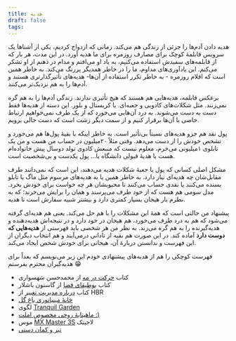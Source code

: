 ```yaml
---
title: هدیه
draft: false
tags:
---
```

هدیه دادن آدم‌ها را جزئی از زندگی هم می‌کند. زمانی که ازدواج کردیم، یکی از آشناها یک سرویس قابلمهٔ کوچک برای مصارف روزمره برای ما هدیه آورد. در این مدت، هر بار که از قابلمه‌های سفیدش استفاده می‌کنیم، به یاد او می‌افتم و مدام در ذهنم از او تشکر می‌کنم. این یادآوری‌های مداوم، ما را در خاطر همدیگر پررنگ می‌کند. به خاطر همین است که اقلام روزمره - به خاطر تکرر استفاده از آن‌ها- هدیه‌های تأثیرگذارتری هستند و آدم‌ها را به هم نزدیک‌تر می‌کنند.

برعکس قابلمه، هدیه‌هایی هم هستند که هیچ تأثیری ندارند. زندگی آدم‌ها را به هم گره نمی‌زنند. مثل شکلات‌های کادویی و جعبه‌ای. یا کریستال و بلور. این دسته از هدیه‌ها فقط دست به دست می‌شوند. به درد آن‌هایی می‌خورد که از یک طرف نمی‌خواهیم ارتباط خاصی با آن‌ها برقرار کنیم و از سمت دیگر زشت است که دست خالی برویم.

پول نقد هم جزو هدیه‌های نسبتاً بی‌تأثیر است. به خاطر اینکه با بقیهٔ پول‌ها هم می‌خورد و تشخص خودش را از دست می‌دهد.  وقتی مثلاً ۲۰میلیون در حساب من هست و من یک تابلوی ۱میلیونی می‌خرم، معلوم نیست که منبعش کادوی تولد دوسال پیش خانواده‌ام هست یا هدیهٔ قبولی دانشگاه یا... پول یکدست و بی‌شخصیت است.

مشکل اصلی کسانی که پول یا جعبهٔ شکلات هدیه می‌دهند، این است که نمی‌دانند طرف مقابل‌شان چه هدیه‌ای نیاز دارد. به خاطر همین یا به هدیه‌های مرسوم مثل ماگ یا تابلو بسنده می‌کنند یا نقدی حساب می‌کنند تا محبوبشان هر چه خواست برای خودش بخرد. مدل سومی هم هست که از خود طرف می‌پرسند و همان را برایش می‌خرند؛ که به نظرم بار هیجان بسیار کمتری دارد و بیشتر شبیه سفارش است تا هدیه.

پیشنهاد من حالتی است که همهٔ این مشکلات را با هم حل می‌کند. یعنی هم هدیه‌ای گرفته می‌شود که هم به درد طرف می‌خورد، هم هیجان در خود دارد و در نتیجه‌اش هدیه‌دهنده و هدیه‌گیرنده را به هم گره می‌زند. به نظر من هر شخصی باید فهرستی از **هدیه‌هایی که دوست دارد** آماده کند. در این صورت هم بقیه از نادانی درمی‌آیند و هم انتخاب دیگران از این فهرست و ندانستن دربارهٔ آن، هیجانی برای خودش شخص ایجاد می‌کند.

فهرست کوچکی را هم از هدیه‌های پیشنهادی خودم این زیر می‌نویسم که بعداً برای هدیه‌گیران محترم بفرستم 😁

- کتاب [حرکت در مه](https://www.iranketab.ir/book/14585-move-on-in-the-fog) از محمدحسن شهسواری
- کتاب [بوطیقای فضا](https://www.iranketab.ir/book/38606-the-poetics-of-space) از گاستون باشلار
- کتاب [درباره مدیریت تغییر](https://www.iranketab.ir/book/9294-hbr-s-10-must-reads-on-change-management) از HBR
- [خانهٔ مینیاتوری باغ گل](https://www.robotimeonline.com/products/rolife-cathys-flower-house-diy-miniature-house-dg104)
- لگوی [Tranquil Garden](https://www.amazon.com/LEGO-Tranquil-Creative-Building-Meditation/dp/B0BSRGKTGB?ref_=pb_hm_dp_T1)
- [ماهیتابهٔ روحی مخصوص املت :)](https://www.digikala.com/product/dkp-7400438/%D8%AA%D8%A7%D8%A8%D9%87-%D9%85%D8%AF%D9%84-%D8%B1%D9%88%D8%AD%DB%8C-%D8%B3%D8%A7%DB%8C%D8%B2-18/)
- موس [MX Master 3S](https://torob.com/p/c5b71895-4eb3-4862-b997-fd88ded06e31/%D9%85%D8%A7%D9%88%D8%B3-%D9%84%D8%A7%D8%AC%DB%8C%D8%AA%DA%A9-%D9%85%D8%AF%D9%84-mx-master-3s/) لاجیتک
- [تیر و کمان دستی](https://torob.com/p/b6437282-b7f4-4c74-9474-52a9936e6895/%D8%AA%DB%8C%D8%B1-%D9%88-%DA%A9%D9%85%D8%A7%D9%86-%D8%AF%D8%B3%D8%AA%DB%8C-%D9%85%D8%AF%D9%84-%D8%AD%D8%B1%D9%81%D9%87-%D8%A7%DB%8C/)

